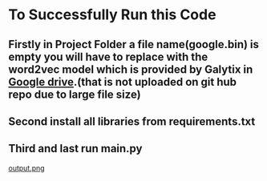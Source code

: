# To Successfully Run this Code
## Firstly in Project Folder a file name(google.bin) is empty you will have to replace with the word2vec model which is provided by Galytix in [Google drive](https://drive.google.com/file/d/0B7XkCwpI5KDYNlNUTTlSS21pQmM).(that is not uploaded on git hub repo due to large file size)

## Second install all libraries from requirements.txt

## Third and last run main.py 

[output.png](https://drive.google.com/file/d/1N6MQb5iSFalokDU3_Jn-evKicID2pCVV/view?usp=sharing)
